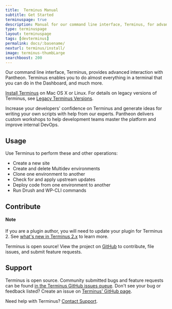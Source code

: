 ```yaml
---
title:  Terminus Manual
subtitle: Get Started
terminuspage: true
description: Manual for our command line interface, Terminus, for advanced interaction with Pantheon.
type: terminuspage
layout: terminuspage
tags: [devterminus]
permalink: docs/:basename/
nexturl: terminus/install/
image: terminus-thumbLarge
searchboost: 200
---
```


Our command line interface, Terminus, provides advanced interaction with Pantheon. Terminus enables you to do almost everything in a terminal that you can do in the Dashboard, and much more.

[Install Terminus](/docs/terminus/install) on Mac OS X or Linux. For details on legacy versions of Terminus, see [Legacy Terminus Versions](/docs/terminus/get-started/legacy).

<Callout title="Command Line Training" link="https://pantheon.io/agencies/learn-pantheon?docs">
<p>Increase your developers' confidence on Terminus and generate ideas for writing your own scripts with help from our experts. Pantheon delivers custom workshops to help development teams master the platform and improve internal DevOps.</p>
</Callout>

## Usage

Use Terminus to perform these and other operations:

- Create a new site
- Create and delete Multidev environments
- Clone one environment to another
- Check for and apply upstream updates
- Deploy code from one environment to another
- Run Drush and WP-CLI commands

## Contribute

<div class="alert alert-info">
<h4 class="info">Note</h4>
<p>If you are a plugin author, you will need to update your plugin for Terminus 2. See <a href="/docs/terminus-2-0/">what's new in Terminus 2.x</a> to learn more.</p>
</div>

Terminus is open source! View the project on [GitHub](https://github.com/pantheon-systems/terminus) to contribute, file issues, and submit feature requests.

## Support
Terminus is open source. Community submitted bugs and feature requests can be found [in the Terminus GitHub issues queue](https://github.com/pantheon-systems/terminus/issues). Don't see your bug or feedback listed? Create an issue on [Terminus' GitHub page](https://github.com/pantheon-systems/terminus/issues/new).

Need help with Terminus? [Contact Support](https://dashboard.pantheon.io/#support/support/all).
